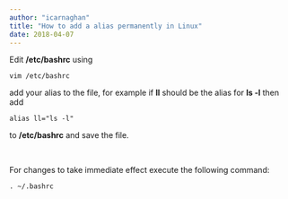 ```yaml
---
author: "icarnaghan"
title: "How to add a alias permanently in Linux"
date: 2018-04-07
---
```


Edit **/etc/bashrc** using

```
vim /etc/bashrc
```

add your alias to the file, for example if **ll** should be the alias for **ls -l** then add

```
alias ll="ls -l"
```

to **/etc/bashrc** and save the file.

 

For changes to take immediate effect execute the following command:

```
. ~/.bashrc
```
